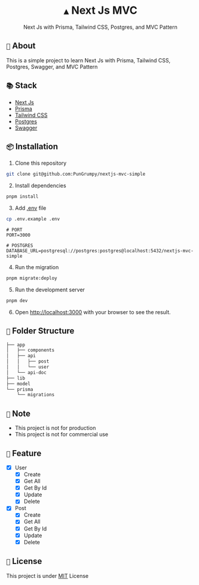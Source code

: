 <div align="center">
    <h1><code>▲</code> Next Js MVC</h1>
    <p>Next Js with Prisma, Tailwind CSS, Postgres, and MVC Pattern</p>
</div>

## `📝` About

This is a simple project to learn Next Js with Prisma, Tailwind CSS, Postgres, Swagger, and MVC Pattern

## `📚` Stack

- [Next Js](https://nextjs.org/)
- [Prisma](https://www.prisma.io/)
- [Tailwind CSS](https://tailwindcss.com/)
- [Postgres](https://www.postgresql.org/)
- [Swagger](https://swagger.io/)

## `📦` Installation

1. Clone this repository

```bash
git clone git@github.com:PunGrumpy/nextjs-mvc-simple
```

2. Install dependencies

```bash
pnpm install
```

3. Add [.env](./.env.example) file

```bash
cp .env.example .env
```

```env
# PORT
PORT=3000

# POSTGRES
DATABASE_URL=postgresql://postgres:postgres@localhost:5432/nextjs-mvc-simple
```

4. Run the migration

```bash
pnpm migrate:deploy
```

5. Run the development server

```bash
pnpm dev
```

6. Open [http://localhost:3000](http://localhost:3000) with your browser to see the result.

## `📂` Folder Structure

```bash
├── app
│   ├── components
│   ├── api
│   │   ├── post
│   │   └── user
│   └── api-doc
├── lib
├── model
└── prisma
    └── migrations
```

## `📝` Note

- This project is not for production
- This project is not for commercial use

## `📝` Feature

- [x] User
  - [x] Create
  - [x] Get All
  - [x] Get By Id
  - [x] Update
  - [x] Delete
- [x] Post
  - [x] Create
  - [x] Get All
  - [x] Get By Id
  - [x] Update
  - [x] Delete

## `📝` License

This project is under [MIT](LICENSE) License
